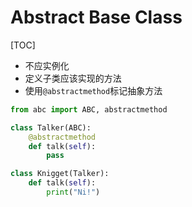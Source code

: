 # Abstract Base Class

[TOC]

- 不应实例化
- 定义子类应该实现的方法
- 使用`@abstractmethod`标记抽象方法

```python
from abc import ABC, abstractmethod

class Talker(ABC):
    @abstractmethod
    def talk(self):
        pass

class Knigget(Talker):
    def talk(self):
        print("Ni!")
```
